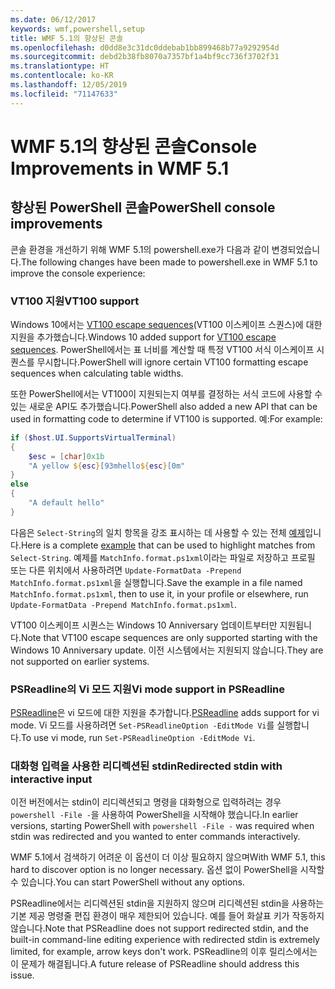 ```yaml
---
ms.date: 06/12/2017
keywords: wmf,powershell,setup
title: WMF 5.1의 향상된 콘솔
ms.openlocfilehash: d0dd8e3c31dc0ddebab1bb899468b77a9292954d
ms.sourcegitcommit: debd2b38fb8070a7357bf1a4bf9cc736f3702f31
ms.translationtype: HT
ms.contentlocale: ko-KR
ms.lasthandoff: 12/05/2019
ms.locfileid: "71147633"
---
```

# <a name="console-improvements-in-wmf-51"></a><span data-ttu-id="842e0-103">WMF 5.1의 향상된 콘솔</span><span class="sxs-lookup"><span data-stu-id="842e0-103">Console Improvements in WMF 5.1</span></span>

## <a name="powershell-console-improvements"></a><span data-ttu-id="842e0-104">향상된 PowerShell 콘솔</span><span class="sxs-lookup"><span data-stu-id="842e0-104">PowerShell console improvements</span></span>

<span data-ttu-id="842e0-105">콘솔 환경을 개선하기 위해 WMF 5.1의 powershell.exe가 다음과 같이 변경되었습니다.</span><span class="sxs-lookup"><span data-stu-id="842e0-105">The following changes have been made to powershell.exe in WMF 5.1 to improve the console experience:</span></span>

### <a name="vt100-support"></a><span data-ttu-id="842e0-106">VT100 지원</span><span class="sxs-lookup"><span data-stu-id="842e0-106">VT100 support</span></span>

<span data-ttu-id="842e0-107">Windows 10에서는 [VT100 escape sequences](/windows/console/console-virtual-terminal-sequences)(VT100 이스케이프 스퀀스)에 대한 지원을 추가했습니다.</span><span class="sxs-lookup"><span data-stu-id="842e0-107">Windows 10 added support for [VT100 escape sequences](/windows/console/console-virtual-terminal-sequences).</span></span>
<span data-ttu-id="842e0-108">PowerShell에서는 표 너비를 계산할 때 특정 VT100 서식 이스케이프 시퀀스를 무시합니다.</span><span class="sxs-lookup"><span data-stu-id="842e0-108">PowerShell will ignore certain VT100 formatting escape sequences when calculating table widths.</span></span>

<span data-ttu-id="842e0-109">또한 PowerShell에서는 VT100이 지원되는지 여부를 결정하는 서식 코드에 사용할 수 있는 새로운 API도 추가했습니다.</span><span class="sxs-lookup"><span data-stu-id="842e0-109">PowerShell also added a new API that can be used in formatting code to determine if VT100 is supported.</span></span> <span data-ttu-id="842e0-110">예:</span><span class="sxs-lookup"><span data-stu-id="842e0-110">For example:</span></span>

```powershell
if ($host.UI.SupportsVirtualTerminal)
{
    $esc = [char]0x1b
    "A yellow ${esc}[93mhello${esc}[0m"
}
else
{
    "A default hello"
}
```

<span data-ttu-id="842e0-111">다음은 `Select-String`의 일치 항목을 강조 표시하는 데 사용할 수 있는 전체 [예제](https://gist.github.com/lzybkr/dcb973dccd54900b67783c48083c28f7)입니다.</span><span class="sxs-lookup"><span data-stu-id="842e0-111">Here is a complete [example](https://gist.github.com/lzybkr/dcb973dccd54900b67783c48083c28f7) that can be used to highlight matches from `Select-String`.</span></span> <span data-ttu-id="842e0-112">예제를 `MatchInfo.format.ps1xml`이라는 파일로 저장하고 프로필 또는 다른 위치에서 사용하려면 `Update-FormatData -Prepend MatchInfo.format.ps1xml`을 실행합니다.</span><span class="sxs-lookup"><span data-stu-id="842e0-112">Save the example in a file named `MatchInfo.format.ps1xml`, then to use it, in your profile or elsewhere, run `Update-FormatData -Prepend MatchInfo.format.ps1xml`.</span></span>

<span data-ttu-id="842e0-113">VT100 이스케이프 시퀀스는 Windows 10 Anniversary 업데이트부터만 지원됩니다.</span><span class="sxs-lookup"><span data-stu-id="842e0-113">Note that VT100 escape sequences are only supported starting with the Windows 10 Anniversary update.</span></span>
<span data-ttu-id="842e0-114">이전 시스템에서는 지원되지 않습니다.</span><span class="sxs-lookup"><span data-stu-id="842e0-114">They are not supported on earlier systems.</span></span>

### <a name="vi-mode-support-in-psreadline"></a><span data-ttu-id="842e0-115">PSReadline의 Vi 모드 지원</span><span class="sxs-lookup"><span data-stu-id="842e0-115">Vi mode support in PSReadline</span></span>

<span data-ttu-id="842e0-116">[PSReadline](https://github.com/PowerShell/PSReadLine)은 vi 모드에 대한 지원을 추가합니다.</span><span class="sxs-lookup"><span data-stu-id="842e0-116">[PSReadline](https://github.com/PowerShell/PSReadLine) adds support for vi mode.</span></span> <span data-ttu-id="842e0-117">Vi 모드를 사용하려면 `Set-PSReadlineOption -EditMode Vi`를 실행합니다.</span><span class="sxs-lookup"><span data-stu-id="842e0-117">To use vi mode, run `Set-PSReadlineOption -EditMode Vi`.</span></span>

### <a name="redirected-stdin-with-interactive-input"></a><span data-ttu-id="842e0-118">대화형 입력을 사용한 리디렉션된 stdin</span><span class="sxs-lookup"><span data-stu-id="842e0-118">Redirected stdin with interactive input</span></span>

<span data-ttu-id="842e0-119">이전 버전에서는 stdin이 리디렉션되고 명령을 대화형으로 입력하려는 경우 `powershell -File -`을 사용하여 PowerShell을 시작해야 했습니다.</span><span class="sxs-lookup"><span data-stu-id="842e0-119">In earlier versions, starting PowerShell with `powershell -File -` was required when stdin was redirected and you wanted to enter commands interactively.</span></span>

<span data-ttu-id="842e0-120">WMF 5.1에서 검색하기 어려운 이 옵션이 더 이상 필요하지 않으며</span><span class="sxs-lookup"><span data-stu-id="842e0-120">With WMF 5.1, this hard to discover option is no longer necessary.</span></span> <span data-ttu-id="842e0-121">옵션 없이 PowerShell을 시작할 수 있습니다.</span><span class="sxs-lookup"><span data-stu-id="842e0-121">You can start PowerShell without any options.</span></span>

<span data-ttu-id="842e0-122">PSReadline에서는 리디렉션된 stdin을 지원하지 않으며 리디렉션된 stdin을 사용하는 기본 제공 명령줄 편집 환경이 매우 제한되어 있습니다. 예를 들어 화살표 키가 작동하지 않습니다.</span><span class="sxs-lookup"><span data-stu-id="842e0-122">Note that PSReadline does not support redirected stdin, and the built-in command-line editing experience with redirected stdin is extremely limited, for example, arrow keys don't work.</span></span> <span data-ttu-id="842e0-123">PSReadline의 이후 릴리스에서는 이 문제가 해결됩니다.</span><span class="sxs-lookup"><span data-stu-id="842e0-123">A future release of PSReadline should address this issue.</span></span>